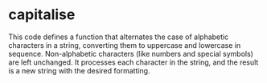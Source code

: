 # capitalise

This code defines a function that alternates the case of alphabetic characters in a string, converting them to uppercase and lowercase in sequence. Non-alphabetic characters (like numbers and special symbols) are left unchanged. It processes each character in the string, and the result is a new string with the desired formatting.
